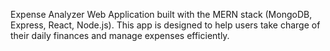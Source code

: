 Expense Analyzer Web Application built with the MERN stack (MongoDB, Express, React, Node.js). This app is designed to help users take charge of their daily finances and manage expenses efficiently.

